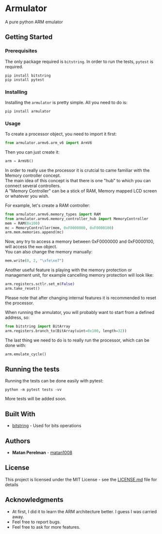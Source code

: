 # Armulator

A pure python ARM emulator

## Getting Started

### Prerequisites

The only package required is `bitstring`.
In order to run the tests, `pytest` is required.

```shell
pip install bitstring
pip install pytest
```

### Installing

Installing the `armulator` is pretty simple. All you need to do is:

```shell
pip install armulator
```

### Usage

To create a processor object, you need to import it first:
```python
from armulator.armv6.arm_v6 import ArmV6
```

Then you can just create it:

```python
arm = ArmV6()
```
In order to really use the processor it is crutcial to came familiar with the Memory controller concept.  
The main idea of this concept is that there is one "hub" to which you can connect several controllers.  
A "Memory Controller" can be a stick of RAM, Memory mapped LCD screen or whatever you wish.  
  
For example, let's create a RAM controller:

```python
from armulator.armv6.memory_types import RAM
from armulator.armv6.memory_controller_hub import MemoryController
mem = RAM(0x100)
mc = MemoryController(mem, 0xF0000000, 0xF0000100)
arm.mem.memories.append(mc)
```

Now, any try to access a memory between 0xF0000000 and 0xF0000100, will access the `mem` object.  
You can also change the memory manually:

```python
mem.write(0, 2, "\xfe\xe7")
```

Another useful feature is playing with the memory protection or management unit,
for example cancelling memory protection will look like:
```python
arm.registers.sctlr.set_m(False)
arm.take_reset()
```
Please note that after changing internal features it is recommended to reset the processor.  
  
When running the armulator, you will probably want to start from a defined address, so:
```python
from bitstring import BitArray
arm.registers.branch_to(BitArray(uint=0x100, length=32))
```

The last thing we need to do is to really run the processor, which can be done with:
```python
arm.emulate_cycle()
```


## Running the tests

Running the tests can be done easily with pytest:

```shell
python -m pytest tests -vv
```

More tests will be added soon.

## Built With

* [bitstring](http://scott-griffiths.github.io/bitstring/) - Used for bits operations

## Authors

* **Matan Perelman** - [matan1008](https://github.com/matan1008)

## License

This project is licensed under the MIT License - see the [LICENSE.md](LICENSE.md) file for details

## Acknowledgments

* At first, I did it to learn the ARM architecture better. I guess I was carried away.
* Feel free to report bugs.
* Feel free to ask for more features.
